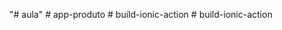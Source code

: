 "# aula" 
#   a p p - p r o d u t o  
 #   b u i l d - i o n i c - a c t i o n  
 #   b u i l d - i o n i c - a c t i o n  
 